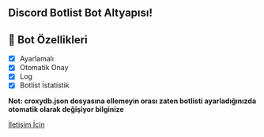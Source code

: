 ## Discord Botlist Bot Altyapısı!

## 📑 Bot Özellikleri

- [x] Ayarlamalı
- [x] Otomatik Onay
- [x] Log
- [x] Botlist İstatistik

**Not: croxydb.json dosyasına ellemeyin orası zaten botlisti ayarladığınızda otomatik olarak değişiyor bilginize**


[İletişim İçin](https://discord.gg/bdfd)

